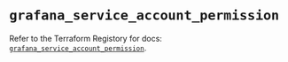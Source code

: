 # `grafana_service_account_permission`

Refer to the Terraform Registory for docs: [`grafana_service_account_permission`](https://registry.terraform.io/providers/grafana/grafana/3.16.0/docs/resources/service_account_permission).
